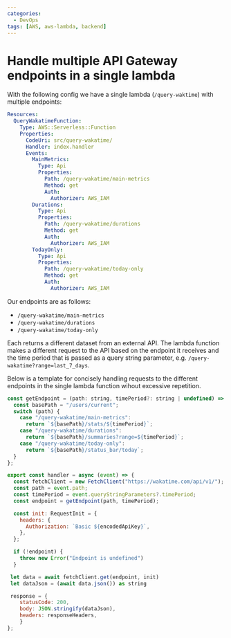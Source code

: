 ```yaml
---
categories:
  - DevOps
tags: [AWS, aws-lambda, backend]
---
```


# Handle multiple API Gateway endpoints in a single lambda

With the following config we have a single lambda (`/query-waktime`) with multiple endpoints:

```yml
Resources:
  QueryWakatimeFunction:
    Type: AWS::Serverless::Function
    Properties:
      CodeUri: src/query-wakatime/
      Handler: index.handler
      Events:
        MainMetrics:
          Type: Api
          Properties:
            Path: /query-wakatime/main-metrics
            Method: get
            Auth:
              Authorizer: AWS_IAM
        Durations:
          Type: Api
          Properties:
            Path: /query-wakatime/durations
            Method: get
            Auth:
              Authorizer: AWS_IAM
        TodayOnly:
          Type: Api
          Properties:
            Path: /query-wakatime/today-only
            Method: get
            Auth:
              Authorizer: AWS_IAM
```

Our endpoints are as follows:

- `/query-wakatime/main-metrics`
- `/query-wakatime/durations`
- `/query-wakatime/today-only`

Each returns a different dataset from an external API. The lambda function makes a different request to the API based on the endpoint it receives and the time period that is passed as a query string parameter, e.g. `/query-wakatime?range=last_7_days`.

Below is a template for concisely handling requests to the different endpoints in the single lambda function wihout excessive repetition.

```js
const getEndpoint = (path: string, timePeriod?: string | undefined) => {
  const basePath = "/users/current";
  switch (path) {
    case "/query-wakatime/main-metrics":
      return `${basePath}/stats/${timePeriod}`;
    case "/query-wakatime/durations":
      return `${basePath}/summaries?range=${timePeriod}`;
    case "/query-wakatime/today-only":
      return `${basePath}/status_bar/today`;
  }
};

export const handler = async (event) => {
  const fetchClient = new FetchClient("https://wakatime.com/api/v1/");
  const path = event.path;
  const timePeriod = event.queryStringParameters?.timePeriod;
  const endpoint = getEndpoint(path, timePeriod);

  const init: RequestInit = {
    headers: {
      Authorization: `Basic ${encodedApiKey}`,
    },
  };

  if (!endpoint) {
    throw new Error("Endpoint is undefined")
  }

 let data = await fetchClient.get(endpoint, init)
 let dataJson = (await data.json()) as string

 response = {
    statusCode: 200,
    body: JSON.stringify(dataJson),
    headers: responseHeaders,
    }
};



```
